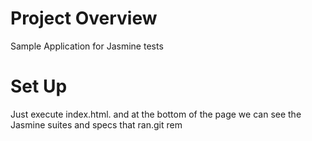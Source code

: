 # Project Overview
Sample Application for Jasmine tests

# Set Up
Just execute index.html. and at the bottom of the page we can see the Jasmine suites and specs that ran.git rem